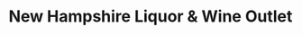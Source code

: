 ---
title: "New Hampshire Liquor & Wine Outlet"
url: /lincoln/new-hampshire-liquor-and-wine-outlet/
shop: alcohol
---